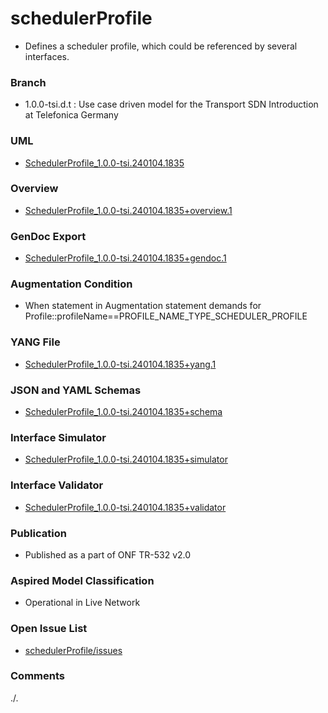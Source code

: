 # schedulerProfile  
- Defines a scheduler profile, which could be referenced by several interfaces.  

### Branch  
- 1.0.0-tsi.d.t : Use case driven model for the Transport SDN Introduction at Telefonica Germany  

### UML  
- [SchedulerProfile_1.0.0-tsi.240104.1835](./SchedulerProfile_1.0.0-tsi.240104.1835.zip)  

### Overview  
- [SchedulerProfile_1.0.0-tsi.240104.1835+overview.1](./SchedulerProfile_1.0.0-tsi.240104.1835+overview.1.png)  

### GenDoc Export  
- [SchedulerProfile_1.0.0-tsi.240104.1835+gendoc.1](./SchedulerProfile_1.0.0-tsi.240104.1835+gendoc.1.docx)  

### Augmentation Condition  
- When statement in Augmentation statement demands for Profile::profileName==PROFILE_NAME_TYPE_SCHEDULER_PROFILE  

### YANG File  
- [SchedulerProfile_1.0.0-tsi.240104.1835+yang.1](./SchedulerProfile_1.0.0-tsi.240104.1835+yang/scheduler-profile-1-0.yang)  

### JSON and YAML Schemas  
- [SchedulerProfile_1.0.0-tsi.240104.1835+schema](./SchedulerProfile_1.0.0-tsi.240104.1835+schema/)  

### Interface Simulator  
- [SchedulerProfile_1.0.0-tsi.240104.1835+simulator](./SchedulerProfile_1.0.0-tsi.240104.1835+simu/)  

### Interface Validator  
- [SchedulerProfile_1.0.0-tsi.240104.1835+validator](./SchedulerProfile_1.0.0-tsi.240104.1835+vali/)  

### Publication  
- Published as a part of ONF TR-532 v2.0  

### Aspired Model Classification  
- Operational in Live Network  

### Open Issue List  
- [schedulerProfile/issues](../../issues)  

### Comments  
./.  
